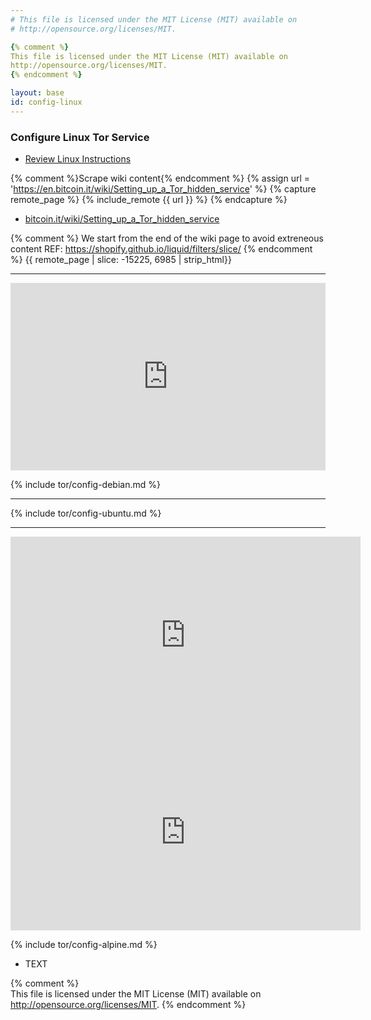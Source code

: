 ```yaml
---
# This file is licensed under the MIT License (MIT) available on
# http://opensource.org/licenses/MIT.

{% comment %}
This file is licensed under the MIT License (MIT) available on
http://opensource.org/licenses/MIT.		
{% endcomment %}

layout: base
id: config-linux
---
```


### Configure Linux Tor Service

* [Review Linux Instructions](https://bitcoin.org/en/full-node#linux-instructions)

{% comment %}Scrape wiki content{% endcomment %}
{% assign url = 'https://en.bitcoin.it/wiki/Setting_up_a_Tor_hidden_service' %}
{% capture remote_page %}
{% include_remote {{ url }} %}
{% endcapture %}

- [bitcoin.it/wiki/Setting_up_a_Tor_hidden_service](https://en.bitcoin.it/wiki/Setting_up_a_Tor_hidden_service)

{% comment %}
We start from the end of the wiki page to avoid extreneous content
REF: https://shopify.github.io/liquid/filters/slice/
{% endcomment %}
{{ remote_page | slice: -15225, 6985 | strip_html}}
<hr>
<center>
<iframe width="100%" height="300em" src="https://www.youtube.com/embed/ak_u5d0onJs" frameborder="0" allow="accelerometer; autoplay; clipboard-write; encrypted-media; gyroscope; picture-in-picture" allowfullscreen></iframe>
</center>

{% include tor/config-debian.md %}	

---

{% include tor/config-ubuntu.md %}	

---

<iframe width="560" height="315" src="https://www.youtube.com/embed/lmMVoBgIzNc" frameborder="0" allow="accelerometer; autoplay; clipboard-write; encrypted-media; gyroscope; picture-in-picture" allowfullscreen></iframe>

<iframe width="560" height="315" src="https://www.youtube.com/embed/n2IUYL7hCOI" frameborder="0" allow="accelerometer; autoplay; clipboard-write; encrypted-media; gyroscope; picture-in-picture" allowfullscreen></iframe>


{% include tor/config-alpine.md %}	

- TEXT

{% comment %}		
This file is licensed under the MIT License (MIT) available on
http://opensource.org/licenses/MIT.
{% endcomment %}

